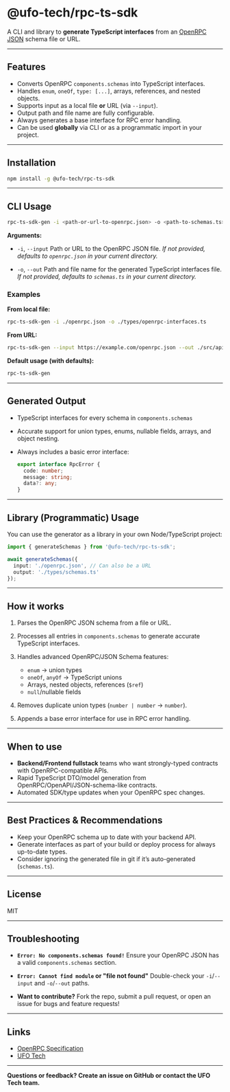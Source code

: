 # @ufo-tech/rpc-ts-sdk

A CLI and library to **generate TypeScript interfaces** from an [OpenRPC JSON](https://open-rpc.org/) schema file or URL.

---

## **Features**

* Converts OpenRPC `components.schemas` into TypeScript interfaces.
* Handles `enum`, `oneOf`, `type: [...]`, arrays, references, and nested objects.
* Supports input as a local file **or** URL (via `--input`).
* Output path and file name are fully configurable.
* Always generates a base interface for RPC error handling.
* Can be used **globally** via CLI or as a programmatic import in your project.

---

## **Installation**

```sh
npm install -g @ufo-tech/rpc-ts-sdk
```

---

## **CLI Usage**

```sh
rpc-ts-sdk-gen -i <path-or-url-to-openrpc.json> -o <path-to-schemas.ts>
```

**Arguments:**

* `-i`, `--input`
  Path or URL to the OpenRPC JSON file.
  *If not provided, defaults to `openrpc.json` in your current directory.*

* `-o`, `--out`
  Path and file name for the generated TypeScript interfaces file.
  *If not provided, defaults to `schemas.ts` in your current directory.*

### **Examples**

**From local file:**

```sh
rpc-ts-sdk-gen -i ./openrpc.json -o ./types/openrpc-interfaces.ts
```

**From URL:**

```sh
rpc-ts-sdk-gen --input https://example.com/openrpc.json --out ./src/api/interfaces.ts
```

**Default usage (with defaults):**

```sh
rpc-ts-sdk-gen
```

---

## **Generated Output**

* TypeScript interfaces for every schema in `components.schemas`
* Accurate support for union types, enums, nullable fields, arrays, and object nesting.
* Always includes a basic error interface:

  ```ts
  export interface RpcError {
    code: number;
    message: string;
    data?: any;
  }
  ```

---

## **Library (Programmatic) Usage**

You can use the generator as a library in your own Node/TypeScript project:

```ts
import { generateSchemas } from '@ufo-tech/rpc-ts-sdk';

await generateSchemas({
  input: './openrpc.json', // Can also be a URL
  output: './types/schemas.ts'
});
```

---

## **How it works**

1. Parses the OpenRPC JSON schema from a file or URL.
2. Processes all entries in `components.schemas` to generate accurate TypeScript interfaces.
3. Handles advanced OpenRPC/JSON Schema features:

    * `enum` → union types
    * `oneOf`, `anyOf` → TypeScript unions
    * Arrays, nested objects, references (`$ref`)
    * `null`/nullable fields
4. Removes duplicate union types (`number | number` → `number`).
5. Appends a base error interface for use in RPC error handling.

---

## **When to use**

* **Backend/Frontend fullstack** teams who want strongly-typed contracts with OpenRPC-compatible APIs.
* Rapid TypeScript DTO/model generation from OpenRPC/OpenAPI/JSON-schema-like contracts.
* Automated SDK/type updates when your OpenRPC spec changes.

---

## **Best Practices & Recommendations**

* Keep your OpenRPC schema up to date with your backend API.
* Generate interfaces as part of your build or deploy process for always up-to-date types.
* Consider ignoring the generated file in git if it’s auto-generated (`schemas.ts`).

---

## **License**

MIT

---

## **Troubleshooting**

* **`Error: No components.schemas found!`**
  Ensure your OpenRPC JSON has a valid `components.schemas` section.

* **`Error: Cannot find module` or "file not found"**
  Double-check your `-i`/`--input` and `-o`/`--out` paths.

* **Want to contribute?**
  Fork the repo, submit a pull request, or open an issue for bugs and feature requests!

---

## **Links**

* [OpenRPC Specification](https://spec.open-rpc.org/)
* [UFO Tech](https://docs.ufo-tech.space/bin/view/docs/)

---

**Questions or feedback?
Create an issue on GitHub or contact the UFO Tech team.**
